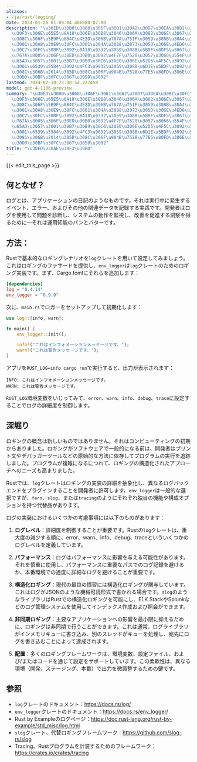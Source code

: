 ```yaml
---
aliases:
- /ja/rust/logging/
date: 2024-01-26 01:09:04.406880-07:00
description: "\u30ED\u30B0\u3068\u306F\u3001\u30A2\u30D7\u30EA\u30B1\u30FC\u30B7\u30E7\
  \u30F3\u306E\u65E5\u8A18\u306E\u3088\u3046\u306A\u3082\u306E\u3067\u3059\u3002\u305D\
  \u308C\u306F\u5B9F\u884C\u4E2D\u306B\u767A\u751F\u3059\u308B\u30A4\u30D9\u30F3\u30C8\
  \u3001\u30A8\u30E9\u30FC\u3001\u304A\u3088\u3073\u305D\u306E\u4ED6\u306E\u95A2\u9023\
  \u30C7\u30FC\u30BF\u3092\u8A18\u9332\u3059\u308B\u5B9F\u8DF5\u3067\u3059\u3002\u958B\
  \u767A\u8005\u306F\u30ED\u30B0\u3092\u4F7F\u7528\u3057\u3066\u554F\u984C\u3092\u8A3A\
  \u65AD\u3057\u3001\u30B7\u30B9\u30C6\u30E0\u306E\u52D5\u4F5C\u3092\u76E3\u8996\u3057\
  \u3001\u6539\u5584\u3092\u4FC3\u9032\u3059\u308B\u6D1E\u5BDF\u3092\u5F97\u308B\u305F\
  \u3081\u306B\u2014\u305D\u308C\u306F\u904B\u7528\u77E5\u80FD\u306E\u30D1\u30F3\u3068\
  \u30D0\u30BF\u30FC\u3067\u3059\u3002"
lastmod: 2024-02-18 23:08:54.727458
model: gpt-4-1106-preview
summary: "\u30ED\u30B0\u3068\u306F\u3001\u30A2\u30D7\u30EA\u30B1\u30FC\u30B7\u30E7\
  \u30F3\u306E\u65E5\u8A18\u306E\u3088\u3046\u306A\u3082\u306E\u3067\u3059\u3002\u305D\
  \u308C\u306F\u5B9F\u884C\u4E2D\u306B\u767A\u751F\u3059\u308B\u30A4\u30D9\u30F3\u30C8\
  \u3001\u30A8\u30E9\u30FC\u3001\u304A\u3088\u3073\u305D\u306E\u4ED6\u306E\u95A2\u9023\
  \u30C7\u30FC\u30BF\u3092\u8A18\u9332\u3059\u308B\u5B9F\u8DF5\u3067\u3059\u3002\u958B\
  \u767A\u8005\u306F\u30ED\u30B0\u3092\u4F7F\u7528\u3057\u3066\u554F\u984C\u3092\u8A3A\
  \u65AD\u3057\u3001\u30B7\u30B9\u30C6\u30E0\u306E\u52D5\u4F5C\u3092\u76E3\u8996\u3057\
  \u3001\u6539\u5584\u3092\u4FC3\u9032\u3059\u308B\u6D1E\u5BDF\u3092\u5F97\u308B\u305F\
  \u3081\u306B\u2014\u305D\u308C\u306F\u904B\u7528\u77E5\u80FD\u306E\u30D1\u30F3\u3068\
  \u30D0\u30BF\u30FC\u3067\u3059\u3002"
title: "\u30ED\u30AE\u30F3\u30B0"
---
```


{{< edit_this_page >}}

## 何となぜ？

ログとは、アプリケーションの日記のようなものです。それは実行中に発生するイベント、エラー、およびその他の関連データを記録する実践です。開発者はログを使用して問題を診断し、システムの動作を監視し、改善を促進する洞察を得るために—それは運用知能のパンとバターです。

## 方法：

Rustで基本的なロギングシナリオを`log`クレートを用いて設定してみましょう。これはロギングのファサードを提供し、`env_logger`は`log`クレートのためのロギング実装です。まず、Cargo.tomlにそれらを追加します：

```toml
[dependencies]
log = "0.4.14"
env_logger = "0.9.0"
```

次に、`main.rs`でロガーをセットアップして初期化します：

```rust
use log::{info, warn};

fn main() {
    env_logger::init();

    info!("これはインフォメーションメッセージです。");
    warn!("これは警告メッセージです。");
}
```

アプリを`RUST_LOG=info cargo run`で実行すると、出力が表示されます：

```
INFO: これはインフォメーションメッセージです。
WARN: これは警告メッセージです。
```

`RUST_LOG`環境変数をいじってみて、`error`、`warn`、`info`、`debug`、`trace`に設定することでログの詳細度を制御します。

## 深堀り

ロギングの概念は新しいものではありません。それはコンピューティングの初期からありました。ロギングがソフトウェアで一般的になる前は、開発者はプリント文やデバッガーツールなどの原始的な方法に依存してプログラムの実行を追跡しました。プログラムが複雑になるにつれて、ロギングの構造化されたアプローチへのニーズも高まりました。

Rustでは、`log`クレートはロギングの実装の詳細を抽象化し、異なるログバックエンドをプラグインすることを開発者に許可します。`env_logger`は一般的な選択ですが、`fern`、`slog`、または`tracing`のようにそれぞれ独自の機能や構成オプションを持つ代替品があります。

ログの実装におけるいくつかの考慮事項には以下のものがあります：

1. **ログレベル**：詳細度を制御することが重要です。Rustの`log`クレートは、重大度の減少する順に、error、warn、info、debug、traceといういくつかのログレベルを定義しています。

2. **パフォーマンス**：ログはパフォーマンスに影響を与える可能性があります。それを慎重に使用し、パフォーマンスに重要なパスでのログ記録を避けるか、本番環境での過度に詳細なログを避けることが重要です。

3. **構造化ロギング**：現代の最良の慣習には構造化ロギングが関与しています。これはログがJSONのような機械可読形式で書かれる場合です。`slog`のようなライブラリはRustでの構造化ロギングを可能にし、ELK StackやSplunkなどのログ管理システムを使用してインデックス作成および照会ができます。

4. **非同期ロギング**：主要なアプリケーションへの影響を最小限に抑えるために、ロギングは非同期で行うことができます。これは通常、ログライブラリがインメモリキューに書き込み、別のスレッドがキューを処理し、宛先にログを書き込むことによって達成されます。

5. **配置**：多くのロギングフレームワークは、環境変数、設定ファイル、および/またはコードを通じて設定をサポートしています。この柔軟性は、異なる環境（開発、ステージング、本番）で出力を微調整するための鍵です。

## 参照

- `log`クレートのドキュメント：https://docs.rs/log/
- `env_logger`クレートのドキュメント：https://docs.rs/env_logger/
- Rust by Exampleのログページ：https://doc.rust-lang.org/rust-by-example/std_misc/log.html
- `slog`クレート、代替ロギングフレームワーク：https://github.com/slog-rs/slog
- Tracing、Rustプログラムを計装するためのフレームワーク：https://crates.io/crates/tracing

